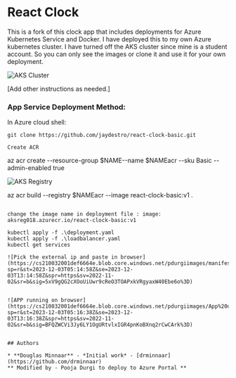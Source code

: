 # React Clock

This is a fork of this clock app that includes deployments for Azure Kubernetes Service and Docker.
I have deployed this to my own Azure kubernetes cluster. I have turned off the AKS cluster since mine is a student account. So you can only see the images or clone it and use it for your own deployment.



![AKS Cluster](https://cs210032001def6664e.blob.core.windows.net/pdurgiimages/AKS_cluster.png?sp=r&st=2023-12-03T04:42:49Z&se=2023-12-03T12:42:49Z&spr=https&sv=2022-11-02&sr=b&sig=eQG5KVe5x2ELVjAkDSaAxF0tQLpGGcn5tM%2BjT5rGMsY%3D)



[Add other instructions as needed.]



### App Service Deployment Method:

In Azure cloud shell:

```
git clone https://github.com/jaydestro/react-clock-basic.git

Create ACR
```
az acr create --resource-group $NAME--name $NAMEacr --sku Basic --admin-enabled true

![AKS Registry](https://cs210032001def6664e.blob.core.windows.net/pdurgiimages/container_registry.png?sp=r&st=2023-12-03T05:10:30Z&se=2023-12-03T13:10:30Z&spr=https&sv=2022-11-02&sr=b&sig=vyCPKHgpKtLOsvNoy%2F4BLHZtq0SFU%2BATItI8vIZas%2FU%3D)

az acr build  --registry $NAMEacr --image react-clock-basic:v1 .
```

change the image name in deployment file : image: aksreg018.azurecr.io/react-clock-basic:v1

kubectl apply -f .\deployment.yaml
kubectl apply -f .\loadbalancer.yaml
kubectl get services

![Pick the external ip and paste in browser] (https://cs210032001def6664e.blob.core.windows.net/pdurgiimages/manifests_to_run.png?sp=r&st=2023-12-03T05:14:58Z&se=2023-12-03T13:14:58Z&spr=https&sv=2022-11-02&sr=b&sig=5xV9gQG2cXOoUiUwr9cReO3TOAPxkVRgyaxW40Ebe6o%3D)


![APP running on browser] (https://cs210032001def6664e.blob.core.windows.net/pdurgiimages/App%20on%20browser.png?sp=r&st=2023-12-03T05:16:38Z&se=2023-12-03T13:16:38Z&spr=https&sv=2022-11-02&sr=b&sig=BFQZWCVi3Jy6LY1OgURtvlxIGR4pnKoBXnq2rCwCArk%3D)


## Authors

* **Douglas Minnaar** - *Initial work* - [drminnaar](https://github.com/drminnaar)
** Modified by - Pooja Durgi to deploy to Azure Portal **

